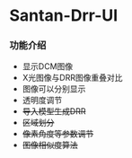 # Santan-Drr-UI

### 功能介绍

- 显示DCM图像
- X光图像与DRR图像重叠对比
- 图像可以分别显示
- 透明度调节
- ~~导入模型生成DRR~~
- ~~区域划分~~
- ~~像素角度等参数调节~~
- ~~图像相似度算法~~